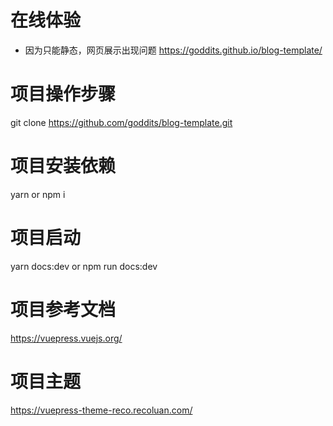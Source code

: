  # 在线体验
 - 因为只能静态，网页展示出现问题
  https://goddits.github.io/blog-template/   
 # 项目操作步骤
  git clone https://github.com/goddits/blog-template.git

 # 项目安装依赖
  yarn or npm i 

 # 项目启动
 yarn docs:dev or  npm run docs:dev

 # 项目参考文档
 https://vuepress.vuejs.org/

 # 项目主题
 https://vuepress-theme-reco.recoluan.com/
 
